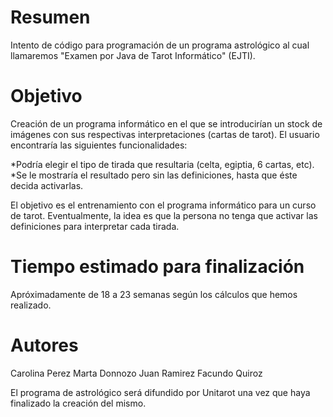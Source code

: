 Resumen
==========

Intento de código para programación de un programa astrológico al cual llamaremos "Examen por Java de Tarot Informático" (EJTI).


Objetivo
==========

Creación de un programa informático en el que se introducirían un stock de imágenes con sus respectivas interpretaciones (cartas de tarot). El usuario encontraría las siguientes funcionalidades:

*Podría elegir el tipo de tirada que resultaria (celta, egiptia, 6 cartas, etc).
*Se le mostraría el resultado pero sin las definiciones, hasta que éste decida activarlas.

El objetivo es el entrenamiento con el programa informático para un curso de tarot. Eventualmente, la idea es que la persona no tenga que activar las definiciones para interpretar cada tirada.


Tiempo estimado para finalización
==========
Apróximadamente de 18 a 23 semanas según los cálculos que hemos realizado.


Autores
==========

Carolina Perez
Marta Donnozo
Juan Ramirez
Facundo Quiroz

El programa de astrológico será difundido por Unitarot una vez que haya finalizado la creación del mismo.
